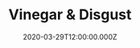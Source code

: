 ---
date: "2020-03-29T12:00:00.000Z"
season: 1
episode: 5
youtube_video_id: hVguvmmdSss
youtube_playlist_id: PLrFnw7knHerf0ke_Wr2T5_hOP7eoCSWS9
duration: 18
title: "Vinegar & Disgust"
---